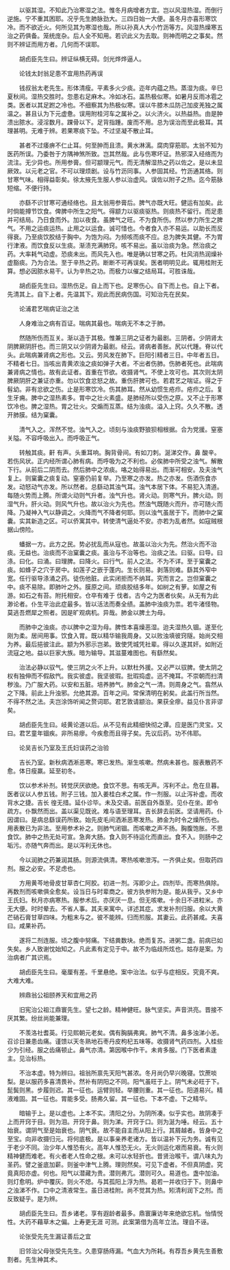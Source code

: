 <!-- { "loadSidebar": true } -->
　　以驱其湿。不知此乃治寒湿之法。惟冬月病增者方宜。岂以风湿热湿。而倒行逆施。宁不重其困耶。况乎先生肺脉劲大。三四日始一大便。虽冬月亦喜形寒饮冷。而不欲近火。何所见其为寒湿也哉。所以孙真人大小竹沥等方。风湿热燥寒五治之药俱备。笼统庞杂。后人全不知用。若识此义为去取。则神而明之之事矣。然则不辨证而用方者。几何而不误耶。

　　胡卣臣先生曰。辨证纵横无碍。剑光烨烨逼人。

　　论钱太封翁足患不宜用热药再误

　　钱叔翁太老先生。形体清瘦。平素多火少痰。迩年内蕴之热。蒸湿为痰。辛巳夏秋间。湿热交胜时。忽患右足麻木。冷如冰石。盖热极似寒。如暑月反雨冰雹之类。医者以其足跗之冷也。不细察其为热极似寒。误以牛膝木瓜防己加皮羌独之属温之。甚且认为下元虚惫。误用附桂河车之属补之。以火济火。以热益热。由是肿溃出脓水。浸淫数月。踝骨以下。足背指踵。废而不用。总为误治而至此极耳。其理甚明。无难于辨。若果寒痰下坠。不过坚凝不散止耳。

　　甚者不过痿痹不仁止耳。何至肿而且溃。黄水淋漓。腐肉穿筋耶。太翁不知为医药所误。乃委咎于方隅神煞所致。岂其然哉。此与伤寒坏证。热邪深入经络而为流注。无少异也。所用参膏。但可颛理元气。而无清解湿热之药以佐之。是以未显厥效。以元老之官。不可以理烦剧。设与竹沥同事。人参固其经。竹沥通其络。则甘寒气味。相得益彰矣。徐太掖先生服人参以治虚风。误佐以附子之热。迄今筋脉短缩。不便行持。

　　亦繇不识甘寒可通经络也。且太翁用参膏后。脾气亦既大旺。健运有加矣。此时倘能撙节饮食。俾脾中所生之阳气。得颛力以驱痰驱热。则痰热不留行。而足患并可结局。乃日食而外。加以夜食。虽脾气之旺。不为食所伤。然以参力所生之脾气。不用之运痰运热。止用之以运食。诚可惜也。今者食入亦不易运。以助长而反得衰。乃至痰饮胶结于胸中。为饱为闷。为频咳而痰不应。总为脾失其健。不为胃行津液。而饮食反以生痰。渐渍充满肺窍。咳不易出。虽以治痰为急。然治痰之药。大率耗气动虚。恐痰未出。而风先入也。唯是确以甘寒之药。杜风消热润燥补虚豁痰。乃为合法。至于辛热之药。断断不可再误矣。医者明明见此。辄用桂附无算。想必因脓水易干。认为辛热之功。而极力以催之结局耳。可胜诛哉。

　　胡卣臣先生曰。湿热伤足。自上而下也。足寒伤心。自下而上也。自上下者。先清其上。自下上者。先温其下。观此而民病伤国。可知治先在民矣。

　　论浦君艺喘病证治之法

　　人身难治之病有百证。喘病其最也。喘病无不本之于肺。

　　然随所伤而互关。渐以造于其极。惟兼三阴之证者为最剧。三阴者。少阴肾太阴脾厥阴肝也。而三阴又以少阴肾为最剧。经云。肾病者善胀。尻以代踵。脊以代头。此喘病兼肾病之形也。又云。劳风发在肺下。巨阳引精者三日。中年者五日。不精者七日。当咳出青黄浓浊之痰如弹子大者。不出者伤肺。伤肺者死也。此喘病兼肾病之情也。故有此证者。首重在节欲。收摄肾气。不使上攻可也。其次则太阴脾厥阴肝之兼证亦重。勿以饮食忿怒之故。重伤肝脾可也。若君艺之喘证。得之于髫幼。非有忿欲之伤。止是形寒饮冷。伤其肺耳。然从幼惯生疮疖。疮疖之后。复生牙痈。脾中之湿热素多。胃中之壮火素盛。是肺经所以受伤之原。又不止于形寒饮冷也。脾之湿热。胃之壮火。交煽而互蒸。结为浊痰。溢入上窍。久久不散。透开肺膜。结为窠囊。

　　清气入之。浑然不觉。浊气入之。顷刻与浊痰野狼狈相根据。合为党援。窒塞关隘。不容呼吸出入。而呼吸正气。

　　转触其痰。鼾 有声。头重耳响。胸背骨间。有如刀刺。涎涕交作。鼻 酸辛。若伤风状。正内经所谓心肺有病。而呼吸为之不利也。必俟肺中所受之浊气。解散下行。从前后二阴而去。然后肺中之浓痰。咯之始得易出。而渐可相安。及夫浊气复上。则窠囊之痰复动。窒塞仍前复举。乃至寒之亦发。热之亦发。伤酒伤食亦发。动怒动气亦发。所以然者。总繇动其浊气耳。浊气本居下体。不易犯入清道。每随火势而上腾。所谓火动则气升者。浊气升也。肾火动。则寒气升。脾火动。则湿气升。肝火动。则风气升也。故以治火为先也。然浊气既随火而升。亦可随火而降。乃凝神入气以静调之。火降而气不降者何耶。则以浊气虽居于下。而肺中之窠囊。实其新造之区。可以侨寓其中。转使清气逼处不安。亦若为乱者然。如寇贼根据山傍险。

　　蟠据一方。此方之民。势必扰乱而从寇也。故虽以治火为先。然治火而不治痰。无益也。治痰而不治窠囊之痰。虽治与不治等也。治痰之法。曰驱。曰导。曰涤。曰化。曰涌。曰理脾。曰降火。曰行气。前人之法。不为不详。至于窠囊之痰。如蜂子之穴于房中。如莲子之嵌于蓬内。生长则易。剥落则难。繇其外窄中宽。任行驱导涤涌之药。徒伤他脏。此实闭拒而不纳耳。究而言之。岂但窠囊之中。痰不易除。即肺叶之外。膜原之间。顽痰胶结多年。如树之有萝。如屋之有游。如石之有苔。附托相安。仓卒有难于 伐者。古今之为医者伙矣。从无有为此渺论者。仆生平治此症最多。皆以活法而奏全绩。盖肺中浊痰为祟。若牛渚怪物。莫逃吾燃犀之照者。因是旷观病机。异哉。肺金以脾土为母。

　　而肺中之浊痰。亦以脾中之湿为母。脾性本喜燥恶湿。迨夫湿热久锢。遂至化刚为柔。居间用事。饮食入胃。既以精华输我周身。又以败浊填彼窍隧。始尚交相为养。最后挹彼注此。颛为外邪示岂弟。致使凭城凭社辈。得以久遂其奸。如附近流寇之地。益以巨家大族。暗为输导。其滋蔓难图也。有繇然矣。

　　治法必静以驭气。使三阴之火不上升。以默杜外援。又必严以驭脾。使太阴之权有独伸而不假敌忾。我实彼虚。我坚彼瑕。批瑕捣虚。迅不掩耳。不崇朝而扫清秽浊。乃广服大药。以安和五脏。培养肺气。肺金之气一清。则周身之气。翕然从之下降。前此上升浊邪。允绝其源。百年之间。常保清明在躬矣。此盖行所当然。不得不然之法。夫岂涂饰听闻之赘词耶。君艺敦请颛治。果获全瘳。益见仆言非谬矣。

　　胡卣臣先生曰。岐黄论道以后。从不见有此精细快彻之谭。应是医门灵宝。又曰。君艺童年锢疾。非所易瘳。今疾愈而且得子矣。先议后药。功不伟耶。

　　论吴吉长乃室及王氏妇误药之治验

　　吉长乃室。新秋病洒淅恶寒。寒已发热。渐生咳嗽。然病未甚也。服表散药不愈。体日瘦羸。延至初冬。

　　饮以参术补剂。转觉厌厌欲绝。食饮不思。有咳无声。泻利不止。危在旦暮。医者议以人参五钱。附子三钱。加入姜桂白术之属。作一剂服。以止泻补虚。而收背水之捷。吉长 徨无措。延仆诊毕。未及交语。前医自外亟至。见仆在坐。即令疏方。仆飘然而出。盖以渠见既讹。难与语至理耳。吉长辞去前医。坚请用药。仆因谓曰。是病总繇误药所致。始先皮毛间洒淅恶寒发热。肺金为时令之燥所伤也。用表散已为非法。至用参术补之。则肺气闭锢。而咳嗽之声不扬。胸腹饱胀。不思食饮。肺中之热无处可宣。急奔大肠。食入则不待运化而直出。食不入。则肠中之垢污。亦随气奔而出。是以泻利无休也。

　　今以润肺之药兼润其肠。则源流俱清。寒热咳嗽泄泻。一齐俱止矣。但取药四剂。服之必安。不足虑也。

　　方用黄芩地骨皮甘草杏仁阿胶。初进一剂。泻即少止。四剂毕。而寒热俱除。再数剂而咳嗽俱全愈矣。设当日与时辈商之。彼方执参附为是。能从我乎。又乡中王氏妇。秋月亦病寒热。服参术后。亦厌厌一息。但无咳嗽。十余日不进粒米。亦无大便。时时晕去。不省人事。其夫来寓中。详述其症。求发补剂归服。余以大黄芒硝石膏甘草四味。为粗末与之。彼不能辨。归而煎服。其妻云。此药甚咸。夫喜曰。咸果补药。

　　遂将二剂连服。顷之腹中努痛。下结粪数块。绝而复苏。进粥二盏。前病已如失矣。乡人致谢忱始知之。凡此素有定见于中。故不为临歧所炫也。姑存是案。为治病者广其识焉。

　　胡卣臣先生曰。毫厘有差。千里悬绝。案中治法。似乎与症相反。究竟不爽。大难大难。

　　辨鼎翁公祖颐养天和宜用之药

　　旧宪治公祖江鼎寰先生。望七之龄。精神健旺。脉气坚实。声音洪亮。晋接不厌其繁。纷丝尚能兼理。

　　不羡洛社耆英。行见熙朝元老矣。偶有胸膈弗爽。肺气不清。鼻多浊涕小恙。召诊日兼患齿痛。谨馈以天冬熟地石枣丹皮枸杞五味等。收摄肾气药四剂。入桂些少为引经。服之齿痛顿止。鼻气亦清。第因喉中作干。未肯多服。门下医者素逢主。见治标热。

　　不治本虚。特为辨曰。祖翁所禀先天阳气甚浓。冬月尚仍早兴晚寝。饮蔗啖梨。是以服药多喜清畏补。然补有阴阳之不同。阳气虽旺于上。阴气未必旺于下。髭鬓则黑。步履则迟。其一征也。运臂则轻。举腰则重。其一征也。阳道易兴。精液难固。其一征也。胃能多受。肠弗久留。其一征也。下本不虚。下之精华。

　　暗输于上。是以虚也。上本不实。清阳之分。为阴所凑。似乎实也。故阴凑于上而开窍于目。则为泪。开窍于鼻。则为涕。开窍于口。则为涎为唾。经云。五十始衰。谓阴气至是始衰也。阴气衰。故不能自主而从阳上行。其屑越者。皆身中之至宝。向非收摄归元。将何底极。是以事亲养老诸方。皆以温补下元为务。诚有见于老少不同。治少年人惟恐有火。高年人惟恐无火。无火则运化艰而易衰。有火则精神健而难老。有火者老人性命之根。未可以水轻折也。昔贤治喉干。谓八味丸为圣药。譬之釜底加薪。则釜中津气上腾。理则然矣。可见下虚者。不但真阴虚。究竟真阳亦虚。何也。阳气以潜藏为贵。潜则弗亢。潜则可久。易道也。盏中加油。则灯愈明。炉中覆灰。则火不熄。与其孤阳上浮为热。曷若一并收归于下。则鼻中之浊涕不作。口中之清液常生。虽日进桂附。尚不觉其为热。矧清利润下之剂。而反致疑乎。是为辨。

　　胡卣臣先生曰。吾乡诸老。享有遐龄者最多。鼎寰廉访年来绝欲忘机。怡情悦性。大药不藉草木之偏。上寿更无涯 可测。此案第借为高年立法。理自不诬。

　　论张受先先生漏证善后之宜

　　旧邻治父母张受先先生。久患穿肠痔漏。气血大为所耗。有荐吾乡黄先生善敷割者。先生神其术。

